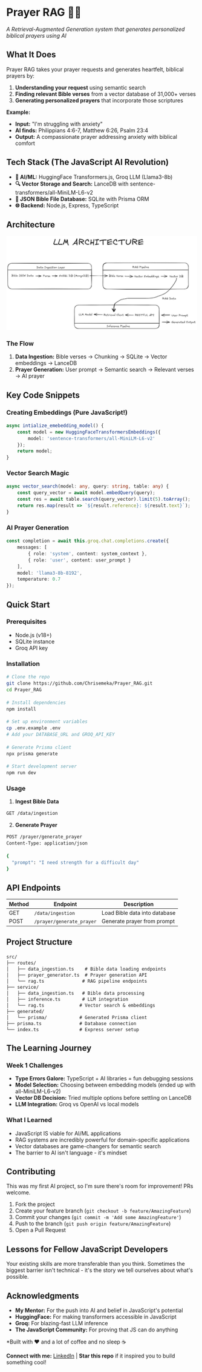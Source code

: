 # Prayer RAG 🙏✨

*A Retrieval-Augmented Generation system that generates personalized biblical prayers using AI*

## What It Does

Prayer RAG takes your prayer requests and generates heartfelt, biblical prayers by:
1. **Understanding your request** using semantic search
2. **Finding relevant Bible verses** from a vector database of 31,000+ verses  
3. **Generating personalized prayers** that incorporate those scriptures

**Example:**
- **Input:** "I'm struggling with anxiety"
- **AI finds:** Philippians 4:6-7, Matthew 6:26, Psalm 23:4
- **Output:** A compassionate prayer addressing anxiety with biblical comfort

## Tech Stack (The JavaScript AI Revolution)

- **🧠 AI/ML:** HuggingFace Transformers.js, Groq LLM (Llama3-8b)
- **🔍 Vector Storage and Search:** LanceDB with sentence-transformers/all-MiniLM-L6-v2
- **💾 JSON Bible File Database:** SQLite with Prisma ORM
- **🌐 Backend:** Node.js, Express, TypeScript

## Architecture
![Logo](./images/WhatsApp%20Image%202025-07-07%20at%2022.33.02_2ca09f2a.jpg)

### The Flow
1. **Data Ingestion:** Bible verses → Chunking → SQLite → Vector embeddings → LanceDB
2. **Prayer Generation:** User prompt → Semantic search → Relevant verses → AI prayer

## Key Code Snippets

### Creating Embeddings (Pure JavaScript!)
```typescript
async intialize_emebedding_model() {
    const model = new HuggingFaceTransformersEmbeddings({ 
        model: 'sentence-transformers/all-MiniLM-L6-v2' 
    });
    return model;
}
```

### Vector Search Magic
```typescript
async vector_search(model: any, query: string, table: any) {
    const query_vector = await model.embedQuery(query);
    const res = await table.search(query_vector).limit(5).toArray();
    return res.map(result => `${result.reference}: ${result.text}`);
}
```

### AI Prayer Generation
```typescript
const completion = await this.groq.chat.completions.create({
    messages: [
        { role: 'system', content: system_context },
        { role: 'user', content: user_prompt }
    ],
    model: 'llama3-8b-8192',
    temperature: 0.7
});
```

## Quick Start

### Prerequisites
- Node.js (v18+)
- SQLite instance
- Groq API key

### Installation
```bash
# Clone the repo
git clone https://github.com/Chrisemeka/Prayer_RAG.git
cd Prayer_RAG

# Install dependencies
npm install

# Set up environment variables
cp .env.example .env
# Add your DATABASE_URL and GROQ_API_KEY

# Generate Prisma client
npx prisma generate

# Start development server
npm run dev
```

### Usage

1. **Ingest Bible Data**
```bash
GET /data/ingestion
```

2. **Generate Prayer**
```bash
POST /prayer/generate_prayer
Content-Type: application/json

{
  "prompt": "I need strength for a difficult day"
}
```

## API Endpoints

| Method | Endpoint | Description |
|--------|----------|-------------|
| GET | `/data/ingestion` | Load Bible data into database |
| POST | `/prayer/generate_prayer` | Generate prayer from prompt |

## Project Structure

```
src/
├── routes/
│   ├── data_ingestion.ts    # Bible data loading endpoints
│   ├── prayer_generator.ts  # Prayer generation API
│   └── rag.ts              # RAG pipeline endpoints
├── service/
│   ├── data_ingestion.ts   # Bible data processing
│   ├── inference.ts        # LLM integration
│   └── rag.ts             # Vector search & embeddings
├── generated/
│   └── prisma/            # Generated Prisma client
├── prisma.ts              # Database connection
└── index.ts               # Express server setup
```

## The Learning Journey

### Week 1 Challenges
- **Type Errors Galore:** TypeScript + AI libraries = fun debugging sessions
- **Model Selection:** Choosing between embedding models (ended up with all-MiniLM-L6-v2)
- **Vector DB Decision:** Tried multiple options before settling on LanceDB
- **LLM Integration:** Groq vs OpenAI vs local models

### What I Learned
- JavaScript IS viable for AI/ML applications
- RAG systems are incredibly powerful for domain-specific applications
- Vector databases are game-changers for semantic search
- The barrier to AI isn't language - it's mindset

## Contributing

This was my first AI project, so I'm sure there's room for improvement! PRs welcome.

1. Fork the project
2. Create your feature branch (`git checkout -b feature/AmazingFeature`)
3. Commit your changes (`git commit -m 'Add some AmazingFeature'`)
4. Push to the branch (`git push origin feature/AmazingFeature`)
5. Open a Pull Request

## Lessons for Fellow JavaScript Developers

Your existing skills are more transferable than you think. Sometimes the biggest barrier isn't technical - it's the story we tell ourselves about what's possible.

## Acknowledgments

- **My Mentor:** For the push into AI and belief in JavaScript's potential
- **HuggingFace:** For making transformers accessible in JavaScript
- **Groq:** For blazing-fast LLM inference
- **The JavaScript Community:** For proving that JS can do anything


*Built with ❤️ and a lot of coffee and no sleep ☕️

**Connect with me:** [LinkedIn](linkedin.com/in/chukwuemeka-anyanwu-14a4921a0) | **Star this repo** if it inspired you to build something cool!
